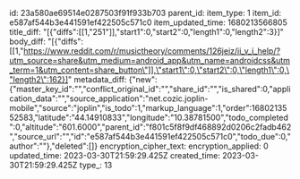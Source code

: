 id: 23a580ae69514e0287503f91f933b703
parent_id: 
item_type: 1
item_id: e587af544b3e441591ef422505c571c0
item_updated_time: 1680213566805
title_diff: "[{\"diffs\":[[1,\"251\"]],\"start1\":0,\"start2\":0,\"length1\":0,\"length2\":3}]"
body_diff: "[{\"diffs\":[[1,\"https://www.reddit.com/r/musictheory/comments/126jeiz/ii_v_i_help/?utm_source=share&utm_medium=android_app&utm_name=androidcss&utm_term=1&utm_content=share_button\"]],\"start1\":0,\"start2\":0,\"length1\":0,\"length2\":162}]"
metadata_diff: {"new":{"master_key_id":"","conflict_original_id":"","share_id":"","is_shared":0,"application_data":"","source_application":"net.cozic.joplin-mobile","source":"joplin","is_todo":1,"markup_language":1,"order":1680213552583,"latitude":"44.14910833","longitude":"10.38781500","todo_completed":0,"altitude":"601.6000","parent_id":"f801c5f8f9df468892d0206c2fadb462","source_url":"","id":"e587af544b3e441591ef422505c571c0","todo_due":0,"author":""},"deleted":[]}
encryption_cipher_text: 
encryption_applied: 0
updated_time: 2023-03-30T21:59:29.425Z
created_time: 2023-03-30T21:59:29.425Z
type_: 13